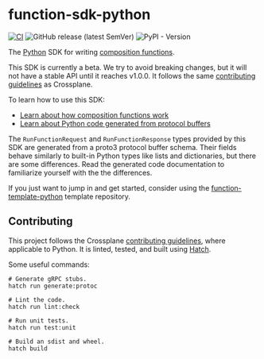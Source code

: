 # function-sdk-python
[![CI](https://github.com/crossplane/function-sdk-python/actions/workflows/ci.yml/badge.svg)](https://github.com/crossplane/function-sdk-python/actions/workflows/ci.yml)
![GitHub release (latest SemVer)](https://img.shields.io/github/release/crossplane/function-sdk-python) ![PyPI - Version](https://img.shields.io/pypi/v/crossplane-function-sdk-python)


The [Python][python] SDK for writing [composition functions][functions].

This SDK is currently a beta. We try to avoid breaking changes, but it will not
have a stable API until it reaches v1.0.0. It follows the same [contributing
guidelines] as Crossplane.

To learn how to use this SDK:

* [Learn about how composition functions work][functions]
* [Learn about Python code generated from protocol buffers][python-protobuf]

The `RunFunctionRequest` and `RunFunctionResponse` types provided by this SDK
are generated from a proto3 protocol buffer schema. Their fields behave
similarly to built-in Python types like lists and dictionaries, but there are
some differences. Read the generated code documentation to familiarize yourself
with the the differences.

If you just want to jump in and get started, consider using the
[function-template-python] template repository.

## Contributing

This project follows the Crossplane [contributing guidelines], where applicable
to Python. It is linted, tested, and built using [Hatch][hatch].

Some useful commands:

```shell
# Generate gRPC stubs.
hatch run generate:protoc

# Lint the code.
hatch run lint:check

# Run unit tests.
hatch run test:unit

# Build an sdist and wheel.
hatch build
```

[python]: https://python.org
[functions]: https://docs.crossplane.io/latest/concepts/composition-functions
[python-protobuf]: https://protobuf.dev/reference/python/python-generated/
[function-template-python]: https://github.com/crossplane/function-template-python
[contributing guidelines]: https://github.com/crossplane/crossplane/tree/master/contributing
[hatch]: https://github.com/pypa/hatch
